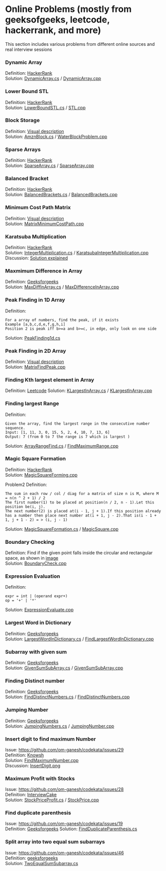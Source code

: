 # Online Problems (mostly from geeksofgeeks, leetcode, hackerrank, and more)
This section includes various problems from different online sources and real interview sessions

### **Dynamic Array**  
Definition: [HackerRank](https://www.hackerrank.com/challenges/dynamic-array/problem)  
Solution: [DynamicArray.cs](csharpproject/DynamicArray.cs)  / [DynamicArray.cpp](cppsolutions/DynamicArray.cpp)  

### **Lower Bound STL**
Definition: [HackerRank](https://www.hackerrank.com/challenges/cpp-lower-bound)  
Solution: [LowerBoundSTL.cs](csharpproject/LowerBoundSTL.cs)  / [STL.cpp](cppsolutions/STL.cpp)  

### **Block Storage**
Definition:  [Visual description](problems/AmznArray-WellContainerProblem.jpg)  
Solution: [AmznBlock.cs](csharpproject/AmznBlock.cs)  / [WaterBlockProblem.cpp](cppsolutions/WaterBlockProblem.cpp)  

### **Sparse Arrays**  
Definition: [HackerRank](https://www.hackerrank.com/challenges/sparse-arrays/problem)  
Solution: [SparseArray.cs](csharpproject/SparseArray.cs)  / [SparseArray.cpp](cppsolutions/SparseArray.cpp)  

### **Balanced Bracket**
Definition: [HackerRank](https://www.hackerrank.com/challenges/balanced-brackets/problem)  
Solution: [BalancedBrackets.cs](csharpproject/BalancedBrackets.cs)  / [BalancedBrackets.cpp](cppsolutions/BalancedBrackets.cpp)  

### **Minimum Cost Path Matrix**
Definition: [Visual description](problems/CodeJam-Matrix-MinimumPath.png)  
Solution: [MatrixMinimumCostPath.cpp](cppsolutions/MatrixMinimumCostPath.cpp)  

### **Karatsuba Multiplication**
Definition: [HackerRank](https://www.geeksforgeeks.org/karatsuba-algorithm-for-fast-multiplication-using-divide-and-conquer-algorithm/)  
Solution: [IntegerMultiplication.cs](csharpproject/IntegerMultiplication.cs)  / [KaratsubaIntegerMultiplication.cpp](cppsolutions/KaratsubaIntegerMultiplication.cpp)   
Discussion: [Solution explained](problems/KaratsubaMultiplicationMethod.png)  

### **Maxmimum Difference in Array**
Definition: [Geeksforgeeks](https://www.geeksforgeeks.org/maximum-difference-between-two-elements-in-an-array/)  
Solution: [MaxDiffInArray.cs](csharpproject/MaxDiffInArray.cs)  / [MaxDifferenceInArray.cpp](cppsolutions/MaxDifferenceInArray.cpp)  

### **Peak Finding in 1D Array**
Definition:   
```
For a array of numbers, find the peak, if it exists
Example [a,b,c,d,e,f,g,h,i]
Position 2 is peak iff b>=a and b>=c, in edge, only look on one side
```
Solution: [PeakFinding1d.cs](csharpproject/PeakFinding1d.cs)

### **Peak Finding in 2D Array**
Definition: [Visual description](problems/findpeak.png)  
Solution: [MatrixFindPeak.cpp](cppsolutions/MatrixFindPeak.cpp)  

### **Finding Kth largest element in Array**
Definition: [Leetcode](https://leetcode.com/problems/kth-largest-element-in-an-array/)
Solution: [KLargestInArray.cs](csharpproject/KLargestInArray.cs)  / [KLargestInArray.cpp](cppsolutions/KLargestInArray.cpp)  

### **Finding largest Range**
Definition:  
```
Given the array, find the largest range in the consecutive number sequence.  
Input: [1, 11, 3, 0, 15, 5, 2, 4, 10, 7, 13, 6]  
Output: 7 (from 0 to 7 the range is 7 which is largest ) 
```
Solution: [ArrayRangeFind.cs](csharpproject/ArrayRangeFind.cs)   / [FindMaximumRange.cpp](cppsolutions/FindMaximumRange.cpp)

### **Magic Square Formation**
Definition: [HackerRank](https://www.hackerrank.com/challenges/magic-square-forming/problem)  
Solution: [MagicSquareForming.cpp](cppsolutions/MagicSquareForming.cpp)  
  
Problem2 Definition:  
```
The sum in each row / col / diag for a matrix of size n is M, where M = n(n ^ 2 + 1) / 2
The first number(1) to be placed at position(n / 2, n - 1).Let this position be(i, j).
The next number(2) is placed at(i - 1, j + 1).If this position already has a number then place next number at(i + 1, j - 2).That is(i - 1 + 1, j + 1 - 2) = > (i, j - 1)
```
Solution: [MagicSquareFormation.cs](csharpproject/MagicSquareFormation.cs) / [MagicSquare.cpp](cppsolutions/MagicSquare.cpp)  

### **Boundary Checking**
Definition: Find if the given point falls inside the circular and rectangular space, as shown in [image](problems/boundary-check.png)  
Solution: [BoundaryCheck.cpp](cppsolutions/BoundaryCheck.cpp)  


### **Expression Evaluation**
Definition:  
```
expr = int | (operand expr+)
op = '+' | '*'
```
Solution: [ExpressionEvaluate.cpp](cppsolutions/ExpressionEvaluate.cpp)  

### **Largest Word in Dictionary**
Definition: [Geeksforgeeks](https://practice.geeksforgeeks.org/problems/find-largest-word-in-dictionary/0)  
Solution: [LargestWordInDictionary.cs](csharpproject/LargestWordInDictionary.cs) / [FindLargestWordInDictionary.cpp](cppsolutions/FindLargestWordInDictionary.cpp)  

### **Subarray with given sum**
Definition: [Geeksforgeeks](https://practice.geeksforgeeks.org/problems/subarray-with-given-sum/0)  
Solution: [GivenSumSubArray.cs](csharpproject/GivenSumSubArray.cs) / [GivenSumSubArray.cpp](cppsolutions/GivenSumSubArray.cpp)  

### **Finding Distinct number**
Definition: [Geeksforgeeks](https://practice.geeksforgeeks.org/problems/finding-the-numbers/0)  
Solution: [FindDistinctNumbers.cs](csharpproject/FindDistinctNumbers.cs) / [FindDistinctNumbers.cpp](cppsolutions/FindDistinctNumbers.cpp) 

### **Jumping Number**
Definition: [Geeksforgeeks](https://www.geeksforgeeks.org/print-all-jumping-numbers-smaller-than-or-equal-to-a-given-value/)  
Solution: [JumpingNumbers.cs](csharpproject/JumpingNumbers.cs) / [JumpingNumber.cpp](cppsolutions/JumpingNumber.cpp)  

### **Insert digit to find maximum Number**
Issue: https://github.com/om-ganesh/codekata/issues/29  
Definition: [Knowsh](https://www.knowsh.com/Notes/250501/Maximum-Possible-Value-By-Inserting-5)  
Solution: [FindMaximumNumber.cpp](cppsolutions/FindMaximumNumber.cpp)  
Discussion: [InsertDigit.png](problems/hint-getmaxinsertdigitbetweennumber.png.png)   

### **Maximum Profit with Stocks**
Issue: https://github.com/om-ganesh/codekata/issues/28  
Definition: [InterviewCake](https://www.interviewcake.com/question/python/stock-price)  
Solution: [StockPriceProfit.cs](csharpproject/StockPriceProfit.cs)  / [StockPrice.cpp](cppsolutions/StockPrice.cpp)  

### **Find duplicate parenthesis**
Issue: https://github.com/om-ganesh/codekata/issues/19  
Definition: [Geeksforgeeks](https://www.geeksforgeeks.org/find-expression-duplicate-parenthesis-not/)
Solution: [FindDuplicateParenthesis.cs](csharpproject/FindDuplicateParenthesis.cs)

### **Split array into two equal sum subarrays**
Issue: https://github.com/om-ganesh/codekata/issues/46    
Definition: [geeksforgeeks](https://www.geeksforgeeks.org/split-array-two-equal-sum-subarrays/)  
Solution: [TwoEqualSumSubarray.cs](csharpproject/TwoEqualSumSubarray.cs) 